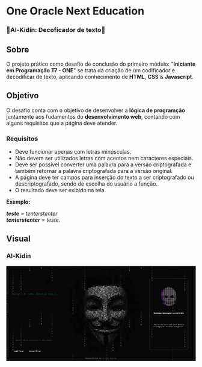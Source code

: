
# One Oracle Next Education
### 🔑Al-Kidin: Decoficador de texto🔑

## Sobre
O projeto prático como desafio de conclusão do primeiro módulo: "**Iniciante em Programação T7 - ONE**" se trata da criação de um codificador e decodificar de texto, aplicando conhecimento de **HTML**, **CSS** & **Javascript**. 

## Objetivo

O desafio conta com o objetivo de desenvolver a **lógica de programção** juntamente aos fudamentos do **desenvolvimento web**, contando com alguns requisitos que a página deve atender.

### Requisitos

- Deve funcionar apenas com letras minúsculas.
- Não devem ser utilizados letras com acentos nem caracteres especiais.
- Deve ser possível converter uma palavra para a versão criptografada e também retornar a palavra criptografada para a versão original.
- A página deve ter campos para inserção do texto a ser criptografado ou descriptografado, sendo de escolha do usuário a função.
- O resultado deve ser exibido na tela.

**Exemplo:** 

***teste** = tenterstenter   
**tenterstenter** = teste.*  

## Visual
### Al-Kidin
<img src="https://github.com/Kinhazin/Criptografia-ONE---Oracle-Next-Education/blob/main/assets/PaginaWebGif.gif?raw=true">


